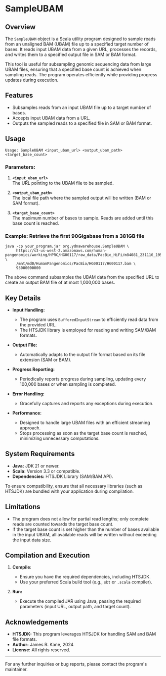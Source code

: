 
# SampleUBAM

## Overview

The `SampleUBAM` object is a Scala utility program designed to sample reads from an unaligned BAM (UBAM) file up to a specified target number of bases. It reads input UBAM data from a given URL, processes the records, and writes them to a specified output file in SAM or BAM format.

This tool is useful for subsampling genomic sequencing data from large UBAM files, ensuring that a specified base count is achieved when sampling reads. The program operates efficiently while providing progress updates during execution.

## Features

- Subsamples reads from an input UBAM file up to a target number of bases.
- Accepts input UBAM data from a URL.
- Outputs the sampled reads to a specified file in SAM or BAM format.

## Usage

```
Usage: SampleUBAM <input_ubam_url> <output_ubam_path> <target_base_count>
```

### Parameters:
1. **`<input_ubam_url>`**  
   The URL pointing to the UBAM file to be sampled.

2. **`<output_ubam_path>`**  
   The local file path where the sampled output will be written (BAM or SAM format).

3. **`<target_base_count>`**  
   The maximum number of bases to sample. Reads are added until this base count is reached.

### Example: Retrieve the first 90Gigabase from a 381GB file
```
java -cp your_program.jar org.ydnawarehouse.SampleUBAM \
     https://s3-us-west-2.amazonaws.com/human-pangenomics/working/HPRC/HG00117/raw_data/PacBio_HiFi/m84081_231110_195735_s1.hifi_reads.bc2071.bam \
     /mnt/md0/HumanPangenomics/PacBio/HG00117/HG00117.bam \
     93000000000
```

The above command subsamples the UBAM data from the specified URL to create an output BAM file of at most 1,000,000 bases.

## Key Details

- **Input Handling:**  
  - The program uses `BufferedInputStream` to efficiently read data from the provided URL.
  - The HTSJDK library is employed for reading and writing SAM/BAM formats.

- **Output File:**  
  - Automatically adapts to the output file format based on its file extension (SAM or BAM).

- **Progress Reporting:**  
  - Periodically reports progress during sampling, updating every 100,000 bases or when sampling is completed.

- **Error Handling:**  
  - Gracefully captures and reports any exceptions during execution.

- **Performance:**  
  - Designed to handle large UBAM files with an efficient streaming approach.
  - Stops processing as soon as the target base count is reached, minimizing unnecessary computations.

## System Requirements

- **Java:** JDK 21 or newer.
- **Scala:** Version 3.3 or compatible.
- **Dependencies:** HTSJDK Library (SAM/BAM API).

To ensure compatibility, ensure that all necessary libraries (such as HTSJDK) are bundled with your application during compilation.

## Limitations

- The program does not allow for partial read lengths; only complete reads are counted towards the target base count.
- If the target base count is set higher than the number of bases available in the input UBAM, all available reads will be written without exceeding the input data size.

## Compilation and Execution

1. **Compile:**
   - Ensure you have the required dependencies, including HTSJDK.
   - Use your preferred Scala build tool (e.g., `sbt` or `.scala` compiler).

2. **Run:**
   - Execute the compiled JAR using Java, passing the required parameters (input URL, output path, and target count).

## Acknowledgements

- **HTSJDK:** This program leverages HTSJDK for handling SAM and BAM file formats.
- **Author:** James R. Kane, 2024.
- **License:** All rights reserved.

---

For any further inquiries or bug reports, please contact the program's maintainer.
